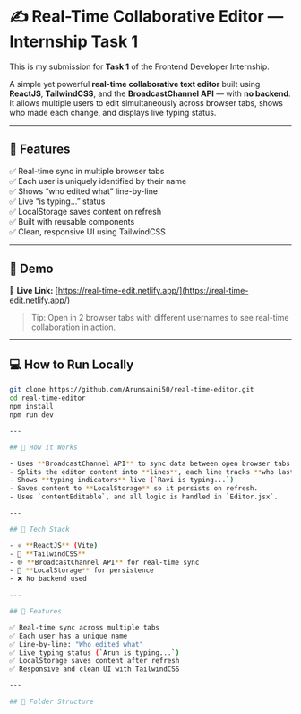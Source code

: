 # ✍️ Real-Time Collaborative Editor — Internship Task 1

This is my submission for **Task 1** of the Frontend Developer Internship.

A simple yet powerful **real-time collaborative text editor** built using **ReactJS**, **TailwindCSS**, and the **BroadcastChannel API** — with **no backend**. It allows multiple users to edit simultaneously across browser tabs, shows who made each change, and displays live typing status.

---

## 🚀 Features

✅ Real-time sync in multiple browser tabs  
✅ Each user is uniquely identified by their name  
✅ Shows “who edited what” line-by-line  
✅ Live “is typing...” status  
✅ LocalStorage saves content on refresh  
✅ Built with reusable components  
✅ Clean, responsive UI using TailwindCSS

---

## 📸 Demo

🔗 **Live Link:** [https://real-time-edit.netlify.app/](https://real-time-edit.netlify.app/)  
> Tip: Open in 2 browser tabs with different usernames to see real-time collaboration in action.

---

## 💻 How to Run Locally

```bash
git clone https://github.com/Arunsaini50/real-time-editor.git
cd real-time-editor
npm install
npm run dev

---

## 🧠 How It Works

- Uses **BroadcastChannel API** to sync data between open browser tabs in real time.
- Splits the editor content into **lines**, each line tracks **who last edited it**.
- Shows **typing indicators** live (`Ravi is typing...`)
- Saves content to **LocalStorage** so it persists on refresh.
- Uses `contentEditable`, and all logic is handled in `Editor.jsx`.

---

## 🧱 Tech Stack

- ⚛️ **ReactJS** (Vite)
- 🎨 **TailwindCSS**
- 🌐 **BroadcastChannel API** for real-time sync
- 💾 **LocalStorage** for persistence
- ❌ No backend used

---

## 🚀 Features

✅ Real-time sync across multiple tabs  
✅ Each user has a unique name  
✅ Line-by-line: "Who edited what"  
✅ Live typing status (`Arun is typing...`)  
✅ LocalStorage saves content after refresh  
✅ Responsive and clean UI with TailwindCSS

---

## 📁 Folder Structure

